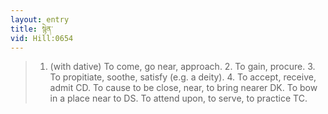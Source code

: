 ```yaml
---
layout: entry
title: སྙེན་
vid: Hill:0654
---
```

> 1. (with dative) To come, go near, approach. 2. To gain, procure. 3. To propitiate, soothe, satisfy (e.g. a deity). 4. To accept, receive, admit CD. To cause to be close, near, to bring nearer DK. To bow in a place near to DS. To attend upon, to serve, to practice TC.
